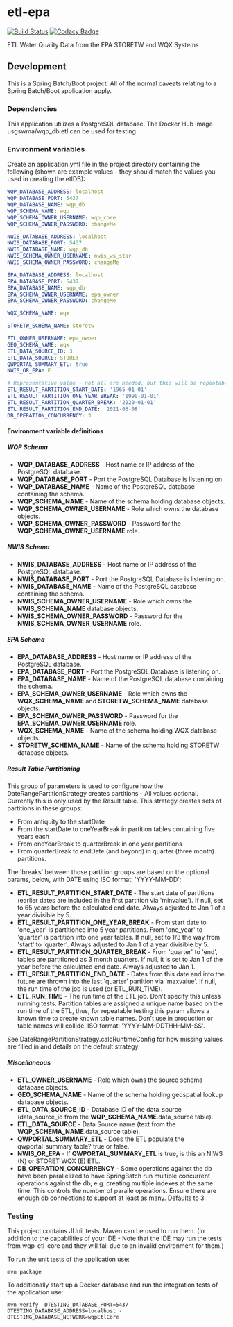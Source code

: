 # etl\-epa

[![Build Status](https://travis-ci.org/NWQMC/etl-epa.svg?branch=postgres)](https://travis-ci.org/NWQMC/etl-epa)
[![Codacy Badge](https://api.codacy.com/project/badge/Grade/70a8902cbf5c4b2ebf622fa0a42df585)](https://app.codacy.com/app/usgs_wma_dev/etl-epa?utm_source=github.com&utm_medium=referral&utm_content=NWQMC/etl-epa&utm_campaign=Badge_Grade_Dashboard)

ETL Water Quality Data from the EPA STORETW and WQX Systems

## Development
This is a Spring Batch/Boot project. All of the normal caveats relating to a Spring Batch/Boot application apply.

### Dependencies
This application utilizes a PostgreSQL database. The Docker Hub image usgswma/wqp_db:etl can be used for testing.

### Environment variables
Create an application.yml file in the project directory containing the following (shown are example values - they should match the values you used in creating the etlDB):

```yml
WQP_DATABASE_ADDRESS: localhost
WQP_DATABASE_PORT: 5437
WQP_DATABASE_NAME: wqp_db
WQP_SCHEMA_NAME: wqp
WQP_SCHEMA_OWNER_USERNAME: wqp_core
WQP_SCHEMA_OWNER_PASSWORD: changeMe

NWIS_DATABASE_ADDRESS: localhost
NWIS_DATABASE_PORT: 5437
NWIS_DATABASE_NAME: wqp_db
NWIS_SCHEMA_OWNER_USERNAME: nwis_ws_star
NWIS_SCHEMA_OWNER_PASSWORD: changeMe

EPA_DATABASE_ADDRESS: localhost
EPA_DATABASE_PORT: 5437
EPA_DATABASE_NAME: wqp_db
EPA_SCHEMA_OWNER_USERNAME: epa_owner
EPA_SCHEMA_OWNER_PASSWORD: changeMe

WQX_SCHEMA_NAME: wqx

STORETW_SCHEMA_NAME: storetw

ETL_OWNER_USERNAME: epa_owner
GEO_SCHEMA_NAME: wqx
ETL_DATA_SOURCE_ID: 3
ETL_DATA_SOURCE: STORET
QWPORTAL_SUMMARY_ETL: true
NWIS_OR_EPA: E

# Representative value - not all are needed, but this will be repeatable
ETL_RESULT_PARTITION_START_DATE: '1965-01-01'
ETL_RESULT_PARTITION_ONE_YEAR_BREAK: '1990-01-01'
ETL_RESULT_PARTITION_QUARTER_BREAK: '2020-01-01'
ETL_RESULT_PARTITION_END_DATE: '2021-03-08'
DB_OPERATION_CONCURRENCY: 3

```

#### Environment variable definitions
##### WQP Schema
*   **WQP_DATABASE_ADDRESS** - Host name or IP address of the PostgreSQL database.
*   **WQP_DATABASE_PORT** - Port the PostgreSQL Database is listening on.
*   **WQP_DATABASE_NAME** - Name of the PostgreSQL database containing the schema.
*   **WQP_SCHEMA_NAME** - Name of the schema holding database objects.
*   **WQP_SCHEMA_OWNER_USERNAME** - Role which owns the database objects.
*   **WQP_SCHEMA_OWNER_PASSWORD** - Password for the **WQP_SCHEMA_OWNER_USERNAME** role.

##### NWIS Schema
*   **NWIS_DATABASE_ADDRESS** - Host name or IP address of the PostgreSQL database.
*   **NWIS_DATABASE_PORT** - Port the PostgreSQL Database is listening on.
*   **NWIS_DATABASE_NAME** - Name of the PostgreSQL database containing the schema.
*   **NWIS_SCHEMA_OWNER_USERNAME** - Role which owns the **NWIS_SCHEMA_NAME** database objects.
*   **NWIS_SCHEMA_OWNER_PASSWORD** - Password for the **NWIS_SCHEMA_OWNER_USERNAME** role.

##### EPA Schema
*   **EPA_DATABASE_ADDRESS** - Host name or IP address of the PostgreSQL database.
*   **EPA_DATABASE_PORT** - Port the PostgreSQL Database is listening on.
*   **EPA_DATABASE_NAME** - Name of the PostgreSQL database containing the schema.
*   **EPA_SCHEMA_OWNER_USERNAME** - Role which owns the **WQX_SCHEMA_NAME** and **STORETW_SCHEMA_NAME** database objects.
*   **EPA_SCHEMA_OWNER_PASSWORD** - Password for the **EPA_SCHEMA_OWNER_USERNAME** role.
*   **WQX_SCHEMA_NAME** - Name of the schema holding WQX database objects.
*   **STORETW_SCHEMA_NAME** - Name of the schema holding STORETW database objects.

##### Result Table Partitioning
This group of parameters is used to configure how the DateRangePartitionStrategy creates partitions - All values optional.
Currently this is only used by the Result table.  This strategy creates sets of partitions in these groups:
* From antiquity to the startDate
* From the startDate to oneYearBreak in partition tables containing five years each
* From oneYearBreak to quarterBreak in one year partitions
* From quarterBreak to endDate (and beyond) in quarter (three month) partitions.

The 'breaks' between those partition groups are based on the optional params, below, with DATE using ISO format: 'YYYY-MM-DD':
*   **ETL_RESULT_PARTITION_START_DATE** - The start date of partitions (earlier dates are included in the first partition via 'minvalue').
    If null, set to 65 years before the calculated end date.  Always adjusted to Jan 1 of a year divisible by 5.
*   **ETL_RESULT_PARTITION_ONE_YEAR_BREAK** - From start date to 'one_year' is partitioned into 5 year partitions.
    From 'one_year' to 'quarter' is partition into one year tables.  If null, set to 1/3 the way from 'start' to 'quarter'.
    Always adjusted to Jan 1 of a year divisible by 5.
*   **ETL_RESULT_PARTITION_QUARTER_BREAK** - From 'quarter' to 'end', tables are partitioned as 3 month quarters.
    If null, it is set to Jan 1 of the year before the calculated end date.  Always adjusted to Jan 1.
*   **ETL_RESULT_PARTITION_END_DATE** - Dates from this date and into the future are thrown into the last 'quarter'
    partition via 'maxvalue'.  If null, the run time of the job is used (or ETL_RUN_TIME).
*   **ETL_RUN_TIME** - The run time of the ETL job.  Don't specify this unless running tests.
    Partition tables are assigned a unique name based on the run time of the ETL, thus, for repeatable testing this param
    allows a known time to create known table names.  Don't use in production or table names will collide.
    ISO format:  'YYYY-MM-DDTHH-MM-SS'.

See DateRangePartitionStrategy.calcRuntimeConfig for how missing values are filled in and details on the default strategy.

##### Miscellaneous
*   **ETL_OWNER_USERNAME** - Role which owns the source schema database objects.
*   **GEO_SCHEMA_NAME** - Name of the schema holding geospatial lookup database objects.
*   **ETL_DATA_SOURCE_ID** - Database ID of the data_source (data_source_id from the **WQP_SCHEMA_NAME**.data_source table).
*   **ETL_DATA_SOURCE** - Data Source name (text from the **WQP_SCHEMA_NAME**.data_source table).
*   **QWPORTAL_SUMMARY_ETL** - Does the ETL populate the qwportal_summary table? true or false.
*   **NWIS_OR_EPA** - If **QWPORTAL_SUMMARY_ETL** is true, is this an NIWS (N) or STORET WQX (E) ETL.
*   **DB_OPERATION_CONCURRENCY** - Some operations against the db have been parallelized to have SpringBatch
    run multiple concurrent operations against the db, e.g. creating multiple indexes at the same time.  This controls
    the number of paralle operations.  Ensure there are enough db connections to support at least as many. Defaults to 3.
    
### Testing
This project contains JUnit tests. Maven can be used to run them. (In addition to the capabilities of your IDE - Note that the IDE may run the tests from wqp-etl-core and they will fail due to an invalid environment for them.)

To run the unit tests of the application use:

```shell
mvn package
```

To additionally start up a Docker database and run the integration tests of the application use:

```shell
mvn verify -DTESTING_DATABASE_PORT=5437 -DTESTING_DATABASE_ADDRESS=localhost -DTESTING_DATABASE_NETWORK=wqpEtlCore
```
